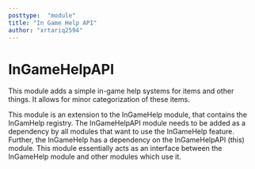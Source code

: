 ```yaml
---
posttype:  "module"  
title: "In Game Help API"
author: "xrtariq2594"
---
```

InGameHelpAPI
============

This module adds a simple in-game help systems for items and other things. It allows for minor categorization of these
items.

This module is an extension to the InGameHelp module, that contains the InGamHelp registry. The InGameHelpAPI module
needs to be added as a dependency by all modules that want to use the InGameHelp feature. Further, the InGameHelp
has a dependency on the InGameHelpAPI (this) module. This module essentially acts as an interface between the
InGameHelp module and other modules which use it.